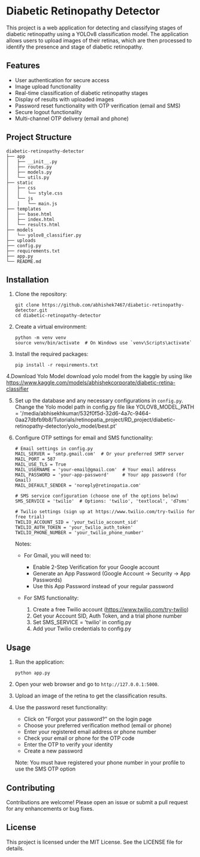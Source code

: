 # Diabetic Retinopathy Detector

This project is a web application for detecting and classifying stages of diabetic retinopathy using a YOLOv8 classification model. The application allows users to upload images of their retinas, which are then processed to identify the presence and stage of diabetic retinopathy.

## Features

- User authentication for secure access
- Image upload functionality
- Real-time classification of diabetic retinopathy stages
- Display of results with uploaded images
- Password reset functionality with OTP verification (email and SMS)
- Secure logout functionality
- Multi-channel OTP delivery (email and phone)

## Project Structure

```
diabetic-retinopathy-detector
├── app
│   ├── __init__.py
│   ├── routes.py
│   ├── models.py
│   └── utils.py
├── static
│   ├── css
│   │   └── style.css
│   └── js
│   │   └── main.js
├── templates
│   ├── base.html
│   ├── index.html
│   └── results.html
├── models
│   └── yolov8_classifier.py
├── uploads
├── config.py
├── requirements.txt
├── app.py
└── README.md
```

## Installation

1. Clone the repository:
   ```
   git clone https://github.com/abhishek7467/diabetic-retinopathy-detector.git
   cd diabetic-retinopathy-detector
   ```

2. Create a virtual environment:
   ```
   python -m venv venv
   source venv/bin/activate  # On Windows use `venv\Scripts\activate`
   ```

3. Install the required packages:
   ```
   pip install -r requirements.txt
   ```

4.Download Yolo Model
   download yolo model from the kaggle by using like https://www.kaggle.com/models/abhishekcorporate/diabetic-retina-classifier
   
5. Set up the database and any necessary configurations in `config.py`.
   Change the Yolo model path in config.py file like     YOLOV8_MODEL_PATH = '/media/abhisekhkumar/532f0f5d-32d6-4a7c-9464-0aa27dbfb9b8/Tutorials/retinopatia_project/RD_project/diabetic-retinopathy-detector/yolo_model/best.pt'    


6. Configure OTP settings for email and SMS functionality:
   ```
   # Email settings in config.py
   MAIL_SERVER = 'smtp.gmail.com'  # Or your preferred SMTP server
   MAIL_PORT = 587
   MAIL_USE_TLS = True
   MAIL_USERNAME = 'your-email@gmail.com'  # Your email address
   MAIL_PASSWORD = 'your-app-password'     # Your app password (for Gmail)
   MAIL_DEFAULT_SENDER = 'noreply@retinopatia.com'
   
   # SMS service configuration (choose one of the options below)
   SMS_SERVICE = 'twilio'  # Options: 'twilio', 'textlocal', 'd7sms'
   
   # Twilio settings (sign up at https://www.twilio.com/try-twilio for free trial)
   TWILIO_ACCOUNT_SID = 'your_twilio_account_sid' 
   TWILIO_AUTH_TOKEN = 'your_twilio_auth_token'
   TWILIO_PHONE_NUMBER = 'your_twilio_phone_number'
   ```
   
   Notes:
   - For Gmail, you will need to:
     - Enable 2-Step Verification for your Google account
     - Generate an App Password (Google Account → Security → App Passwords)
     - Use this App Password instead of your regular password
     
   - For SMS functionality:
     1. Create a free Twilio account (https://www.twilio.com/try-twilio)
     2. Get your Account SID, Auth Token, and a trial phone number
     3. Set SMS_SERVICE = 'twilio' in config.py
     4. Add your Twilio credentials to config.py

## Usage

1. Run the application:
   ```
   python app.py
   ```

2. Open your web browser and go to `http://127.0.0.1:5000`.

3. Upload an image of the retina to get the classification results.

4. Use the password reset functionality:
   - Click on "Forgot your password?" on the login page
   - Choose your preferred verification method (email or phone)
   - Enter your registered email address or phone number
   - Check your email or phone for the OTP code
   - Enter the OTP to verify your identity
   - Create a new password
   
   Note: You must have registered your phone number in your profile to use the SMS OTP option

## Contributing

Contributions are welcome! Please open an issue or submit a pull request for any enhancements or bug fixes.

## License

This project is licensed under the MIT License. See the LICENSE file for details.
